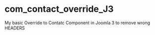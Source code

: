 # com_contact_override_J3
My basic Override to Contatc Component in Joomla 3 to remove wrong HEADERS
